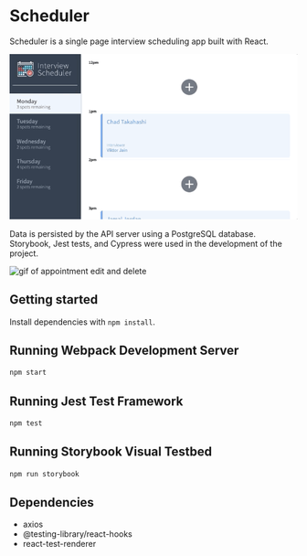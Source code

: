 # Scheduler

Scheduler is a single page interview scheduling app built with React. 

![gif of appointment creation](https://github.com/charcharmasonjar/scheduler/blob/master/public/images/createAppt.gif)

Data is persisted by the API server using a PostgreSQL database. 
Storybook, Jest tests, and Cypress were used in the development of the project.

![gif of appointment edit and delete](https://github.com/charcharmasonjar/scheduler/blob/master/public/images/editAppt.gif)

## Getting started

Install dependencies with `npm install`.

## Running Webpack Development Server

```sh
npm start
```

## Running Jest Test Framework

```sh
npm test
```

## Running Storybook Visual Testbed

```sh
npm run storybook
```

## Dependencies
- axios
- @testing-library/react-hooks
- react-test-renderer